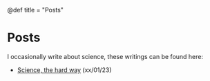 @def title = "Posts"

# Posts

I occasionally write about science, these writings can be found here:

- [Science, the hard way](/posts/science_the_hard_way/) (xx/01/23)
